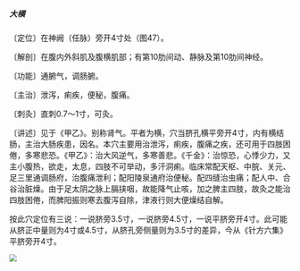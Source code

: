 ##### 大横

〔定位〕在神阙（任脉）旁开4寸处（图47）。

〔解剖〕在腹内外斜肌及腹横肌部；有第10肋间动、静脉及第10肋间神经。

〔功能〕通腑气，调肠腑。

〔主治〕泄泻，痢疾，便秘，腹痛。

〔刺灸〕直刺0.7～1寸，可灸。

〔讲述〕见于《甲乙》。别称肾气。平者为横，穴当脐孔横平旁开4寸，内有横结肠，主治大肠疾患，因名。本穴主要用治泄泻，痢疾，腹痛之疾，还可用于四肢困倦，多寒悲恐。《甲乙》：治大风逆气，多寒善悲。《千金》：治惊恐，心悸少力，又主小腹热，欲走，太息，四肢不可举动，多汗洞痢。临床常配天枢、中脘、关元、足三里通调肠府，治腹痛泄利；配阳陵泉通府治便秘。配四缝治虫痛；配人中、合谷治脏燥。由于足太阴之脉上膈挟咽，故能降气止咳，加之脾主四肢，故灸之能治四肢困倦，而脾阳振则寒去腹泻自除，津液行则大便燥结自解。

按此穴定位有三说：一说脐旁3.5寸，一说脐旁4.5寸，一说平脐旁开4寸。此可能从脐正中量则为4寸或4.5寸，从脐孔旁侧量则为3.5寸的差异，今从《针方六集》平脐旁开4寸。

<img src="img/图47.jpg" style="zoom:80%;" />

